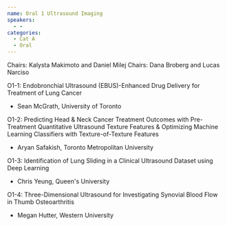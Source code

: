 ```yaml
---
name: Oral 1 Ultrasound Imaging
speakers:
  - -
categories:
  - Cat A
  - Oral
---
```


Chairs: Kalysta Makimoto and Daniel Milej Chairs: Dana Broberg and Lucas Narciso

O1-1: Endobronchial Ultrasound (EBUS)-Enhanced Drug Delivery for Treatment of Lung Cancer
- Sean McGrath, University of Toronto

O1-2: Predicting Head & Neck Cancer Treatment Outcomes with Pre-Treatment Quantitative Ultrasound Texture Features & Optimizing Machine Learning Classifiers with Texture-of-Texture Features
- Aryan Safakish, Toronto Metropolitan University

O1-3: Identification of Lung Sliding in a Clinical Ultrasound Dataset using Deep Learning
- Chris Yeung, Queen's University

O1-4: Three-Dimensional Ultrasound for Investigating Synovial Blood Flow in Thumb Osteoarthritis
- Megan Hutter, Western University

